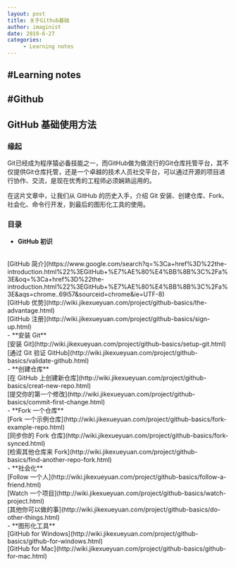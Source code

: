```yaml
---
layout: post
title: 关于Github基础
author: imaginist
date: 2019-6-27
categories:
     - Learning notes
---
```


## #Learning notes
## #Github


## GitHub 基础使用方法
### 缘起
Git已经成为程序猿必备技能之一，而GitHub做为做流行的Git仓库托管平台，其不仅提供Git仓库托管，还是一个卓越的技术人员社交平台，可以通过开源的项目进行协作、交流，是现在优秀的工程师必须娴熟运用的。

在这片文章中，让我们从 GitHub 的历史入手，介绍 Git 安装、创建仓库、Fork、社会化、命令行开发，到最后的图形化工具的使用。


### 目录

- **GitHub 初识**
<br>
[GitHub 简介](https://www.google.com/search?q=%3Ca+href%3D%22the-introduction.html%22%3EGitHub+%E7%AE%80%E4%BB%8B%3C%2Fa%3E&oq=%3Ca+href%3D%22the-introduction.html%22%3EGitHub+%E7%AE%80%E4%BB%8B%3C%2Fa%3E&aqs=chrome..69i57&sourceid=chrome&ie=UTF-8)
<br>
[GitHub 优势](http://wiki.jikexueyuan.com/project/github-basics/the-advantage.html)
<br>
[GitHub 注册](http://wiki.jikexueyuan.com/project/github-basics/sign-up.html)
<br>
- **安装 Git**
<br>
[安装 Git](http://wiki.jikexueyuan.com/project/github-basics/setup-git.html)
<br>
[通过 Git 验证 GitHub](http://wiki.jikexueyuan.com/project/github-basics/validate-github.html)
<br>
- **创建仓库**
<br>
[在 GitHub 上创建新仓库](http://wiki.jikexueyuan.com/project/github-basics/creat-new-repo.html)
<br>
[提交你的第一个修改](http://wiki.jikexueyuan.com/project/github-basics/commit-first-change.html)
<br>
- **Fork 一个仓库**
<br>
[Fork 一个示例仓库](http://wiki.jikexueyuan.com/project/github-basics/fork-example-repo.html)
<br>
[同步你的 Fork 仓库](http://wiki.jikexueyuan.com/project/github-basics/fork-synced.html)
<br>
[检索其他仓库来 Fork](http://wiki.jikexueyuan.com/project/github-basics/find-another-repo-fork.html)
<br>
- **社会化**
<br>
[Follow 一个人](http://wiki.jikexueyuan.com/project/github-basics/follow-a-friend.html)
<br>
[Watch 一个项目](http://wiki.jikexueyuan.com/project/github-basics/watch-project.html)
<br>
[其他你可以做的事](http://wiki.jikexueyuan.com/project/github-basics/do-other-things.html)
<br>
- **图形化工具**
<br>
[GitHub for Windows](http://wiki.jikexueyuan.com/project/github-basics/github-for-windows.html)
<br>
[GitHub for Mac](http://wiki.jikexueyuan.com/project/github-basics/github-for-mac.html)
<br><br>